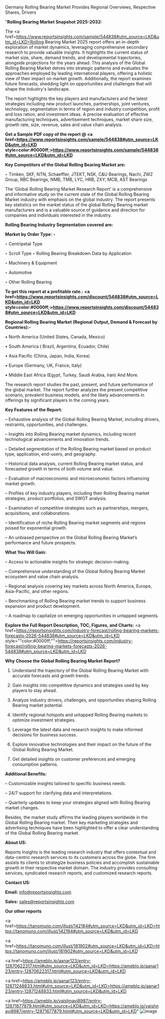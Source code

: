 Germany Rolling Bearing Market Provides Regional Overviews, Respective Shares, Drivers

"<strong>Rolling Bearing Market Snapshot 2025-2032:</strong>

The <a href=https://www.reportsinsights.com/sample/544838#utm_source=LKD&utm_id=LKD>Rolling Bearing Market</a> 2025 report offers an in-depth exploration of market dynamics, leveraging comprehensive secondary research to provide valuable insights. It highlights the current status of market size, share, demand trends, and developmental trajectories, alongside projections for the years ahead. This analysis of the Global Rolling Bearing Market delves into strategic patterns and evaluates the approaches employed by leading international players, offering a holistic view of their impact on market growth. Additionally, the report examines future forecasts, shedding light on opportunities and challenges that will shape the industry's landscape.

The report highlights the key players and manufacturers and the latest strategies including new product launches, partnerships, joint ventures, technology, segmentation in terms of region and industry competition, profit and loss ration, and investment ideas. A precise evaluation of effective manufacturing techniques, advertisement techniques, market share size, growth rate, size, revenue, sales and value chain analysis.

<strong>Get a Sample PDF copy of the report @ <a href=https://www.reportsinsights.com/sample/544838#utm_source=LKD&utm_id=LKD style=color:#0000ff;>https://www.reportsinsights.com/sample/544838#utm_source=LKD&utm_id=LKD</a></strong>

<strong>Key Competitors of the Global Rolling Bearing Market are:</strong>

‣ Timken, SKF, NTN, Schaeffler, JTEKT, NSK, C&U Bearings, Nachi, ZWZ Group, RBC Bearings, NMB, TMB, LYC, HRB, ZXY, MCB, AST Bearings

The ‘Global Rolling Bearing Market Research Report’ is a comprehensive and informative study on the current state of the Global Rolling Bearing Market industry with emphasis on the global industry. The report presents key statistics on the market status of the global Rolling Bearing market manufacturers and is a valuable source of guidance and direction for companies and individuals interested in the industry.

<strong>Rolling Bearing Industry Segmentation covered are:</strong>

<strong>Market by Order Type: </strong>
‣ 

‣ Centripetal Type

‣ Scroll Type
‣ Rolling Bearing Breakdown Data by Application

‣ Machinery & Equipment

‣ Automotive

‣ Other
Rolling Bearing

<strong>To get this report at a profitable rate.: <a href=https://www.reportsinsights.com/discount/544838#utm_source=LKD&utm_id=LKD style=color:#0000ff;>https://www.reportsinsights.com/discount/544838#utm_source=LKD&utm_id=LKD</a></strong>

<strong>Regional Rolling Bearing Market (Regional Output, Demand &amp; Forecast by Countries):-</strong>

• North America (United States, Canada, Mexico)

• South America ( Brazil, Argentina, Ecuador, Chile)

• Asia Pacific (China, Japan, India, Korea)

• Europe (Germany, UK, France, Italy)

• Middle East Africa (Egypt, Turkey, Saudi Arabia, Iran) And More.

The research report studies the past, present, and future performance of the global market. The report further analyzes the present competitive scenario, prevalent business models, and the likely advancements in offerings by significant players in the coming years.

<strong>Key Features of the Report:</strong>

– Exhaustive analysis of the Global Rolling Bearing Market, including drivers, restraints, opportunities, and challenges.

– Insights into Rolling Bearing market dynamics, including recent technological advancements and innovation trends.

– Detailed segmentation of the Rolling Bearing market based on product type, application, end-users, and geography.

– Historical data analysis, current Rolling Bearing market status, and forecasted growth in terms of both volume and value.

– Evaluation of macroeconomic and microeconomic factors influencing market growth.

– Profiles of key industry players, including their Rolling Bearing market strategies, product portfolios, and SWOT analysis.

– Examination of competitive strategies such as partnerships, mergers, acquisitions, and collaborations.

– Identification of niche Rolling Bearing market segments and regions poised for exponential growth.

– An unbiased perspective on the Global Rolling Bearing Market’s performance and future prospects.

<strong>What You Will Gain:</strong>

– Access to actionable insights for strategic decision-making.

– Comprehensive understanding of the Global Rolling Bearing Market ecosystem and value chain analysis.

– Regional analysis covering key markets across North America, Europe, Asia-Pacific, and other regions.

– Benchmarking of Rolling Bearing market trends to support business expansion and product development.

– A roadmap to capitalize on emerging opportunities in untapped segments.

<strong>Explore the Full Report Description, TOC, Figures, and Charts:</strong>
<a href=https://reportsinsights.com/industry-forecast/rolling-bearing-markets-forecasts-2026-544838#utm_source=LKD&utm_id=LKD style=""color:#0000ff;"">https://reportsinsights.com/industry-forecast/rolling-bearing-markets-forecasts-2026-544838#utm_source=LKD&utm_id=LKD</a>

<strong>Why Choose the Global Rolling Bearing Market Report?</strong>

1. Understand the trajectory of the Global Rolling Bearing Market with accurate forecasts and growth trends.

2. Gain insights into competitive dynamics and strategies used by key players to stay ahead.

3. Analyze industry drivers, challenges, and opportunities shaping Rolling Bearing market potential.

4. Identify regional hotspots and untapped Rolling Bearing markets to optimize investment strategies.

5. Leverage the latest data and research insights to make informed decisions for business success.

6. Explore innovative technologies and their impact on the future of the Global Rolling Bearing Market.

7. Get detailed insights on customer preferences and emerging consumption patterns.

<strong>Additional Benefits:</strong>

– Customizable insights tailored to specific business needs.

– 24/7 support for clarifying data and interpretations.

– Quarterly updates to keep your strategies aligned with Rolling Bearing market changes.

Besides, the market study affirms the leading players worldwide in the Global Rolling Bearing market. Their key marketing strategies and advertising techniques have been highlighted to offer a clear understanding of the Global Rolling Bearing market.

<strong><strong>About US</strong>:</strong>

Reports Insights is the leading research industry that offers contextual and data-centric research services to its customers across the globe. The firm assists its clients to strategize business policies and accomplish sustainable growth in their respective market domain. The industry provides consulting services, syndicated research reports, and customized research reports.

<strong>Contact US:</strong>

<p class=><b>Email:</b> <a href=mailto:info@reportsinsights.com>info@reportsinsights.com</a></p>
<p class=><b>Sales:</b> <a href=mailto:sales@reportsinsights.com>sales@reportsinsights.com</a></p>

<strong>Our other reports</strong>

<a href=https://tanomuno.com/illust/142184#utm_source=LKD&utm_id=LKD>https://tanomuno.com/illust/142184#utm_source=LKD&utm_id=LKD</a>

<a href=https://tanomuno.com/illust/181902#utm_source=LKD&utm_id=LKD>https://tanomuno.com/illust/181902#utm_source=LKD&utm_id=LKD</a>

<a href=https://ameblo.jp/aanar123/entry-12870622317.html#utm_source=LKD&utm_id=LKD>https://ameblo.jp/aanar123/entry-12870622317.html#utm_source=LKD&utm_id=LKD</a>

<a href=https://ameblo.jp/aanar123/entry-12871248833.html#utm_source=LKD&utm_id=LKD>https://ameblo.jp/aanar123/entry-12871248833.html#utm_source=LKD&utm_id=LKD</a>

<a href=https://ameblo.jp/vaishnavi8987/entry-12871677879.html#utm_source=LKD&utm_id=LKD>https://ameblo.jp/vaishnavi8987/entry-12871677879.html#utm_source=LKD&utm_id=LKD</a>"
![image](https://github.com/user-attachments/assets/ca18f6ad-7676-448b-9390-df25e92d3779)
